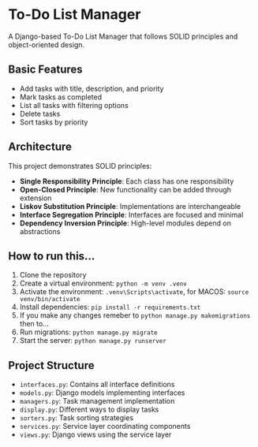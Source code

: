 # To-Do List Manager

A Django-based To-Do List Manager that follows SOLID principles and object-oriented design.

## Basic Features

- Add tasks with title, description, and priority
- Mark tasks as completed
- List all tasks with filtering options
- Delete tasks
- Sort tasks by priority

## Architecture

This project demonstrates SOLID principles:

- **Single Responsibility Principle**: Each class has one responsibility
- **Open-Closed Principle**: New functionality can be added through extension
- **Liskov Substitution Principle**: Implementations are interchangeable
- **Interface Segregation Principle**: Interfaces are focused and minimal
- **Dependency Inversion Principle**: High-level modules depend on abstractions

## How to run this...

1. Clone the repository
2. Create a virtual environment: `python -m venv .venv`
3. Activate the environment: `.venv\Scripts\activate`, for MACOS: `source venv/bin/activate`
4. Install dependencies: `pip install -r requirements.txt`
5. If you make any changes remeber to `python manage.py makemigrations` then to...
6. Run migrations: `python manage.py migrate`
7. Start the server: `python manage.py runserver`

## Project Structure

- `interfaces.py`: Contains all interface definitions
- `models.py`: Django models implementing interfaces
- `managers.py`: Task management implementation
- `display.py`: Different ways to display tasks
- `sorters.py`: Task sorting strategies
- `services.py`: Service layer coordinating components
- `views.py`: Django views using the service layer
